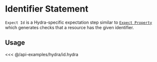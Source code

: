 # Identifier Statement

`Expect Id` is a Hydra-specific expectation step similar to [`Expect Property`](../core/property)
which generates checks that a resource has the given identifier.

## Usage

<<< @/api-examples/hydra/id.hydra
